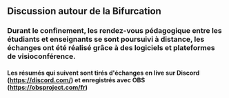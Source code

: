 ## Discussion autour de la Bifurcation
### Durant le confinement, les rendez-vous pédagogique entre les étudiants et enseignants se sont poursuivi à distance, les échanges ont été réalisé grâce à des logiciels et plateformes de visioconférence.
#### Les résumés qui suivent sont tirés d'échanges en live sur Discord (https://discord.com/) et enregistrés avec OBS (https://obsproject.com/fr)
